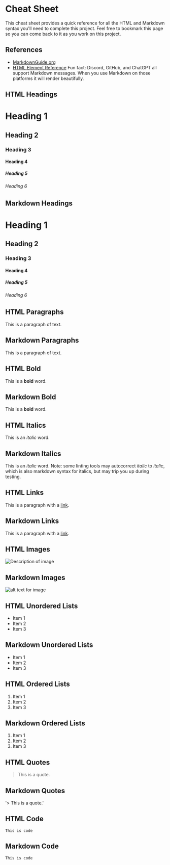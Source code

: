 # Cheat Sheet
This cheat sheet provides a quick reference for all the HTML and Markdown syntax you'll need to complete this project. Feel free to bookmark this page so you can come back to it as you work on this project.

## References
* [MarkdownGuide.org](https://www.markdownguide.org/cheat-sheet/)
* [HTML Element Reference](https://developer.mozilla.org/en-US/docs/Web/HTML/Element)
Fun fact: Discord, GitHub, and ChatGPT all support Markdown messages. When you use Markdown on those platforms it will render beautifully.

## HTML Headings
<h1>Heading 1</h1>
<h2>Heading 2</h2>
<h3>Heading 3</h3>
<h4>Heading 4</h4>
<h5>Heading 5</h5>
<h6>Heading 6</h6>

## Markdown Headings
# Heading 1

## Heading 2

### Heading 3

#### Heading 4

##### Heading 5

###### Heading 6

## HTML Paragraphs
<p>This is a paragraph of text.</p>


## Markdown Paragraphs
This is a paragraph of text.

## HTML Bold
<p>This is a <b>bold</b> word.</p>

## Markdown Bold
This is a **bold** word.

## HTML Italics
<p>This is an <i>italic</i> word.</p>

## Markdown Italics
This is an *italic* word.
Note: some linting tools may autocorrect *italic* to _italic_, which is also markdown syntax for italics, but may trip you up during testing.

## HTML Links
This is a paragraph with a <a href="https://www.google.com">link</a>.

## Markdown Links
This is a paragraph with a [link](https://www.google.com).

## HTML Images
<img src="url/of/image.jpg" alt="Description of image">

## Markdown Images
![alt text for image](url/of/image.jpg)

## HTML Unordered Lists
<ul>
    <li>Item 1</li>
    <li>Item 2</li>
    <li>Item 3</li>
</ul>

## Markdown Unordered Lists
* Item 1
* Item 2
* Item 3

## HTML Ordered Lists
<ol>
    <li>Item 1</li>
    <li>Item 2</li>
    <li>Item 3</li>
</ol>

## Markdown Ordered Lists
1. Item 1
2. Item 2
3. Item 3

## HTML Quotes
<blockquote>
    This is a quote.
</blockquote>

## Markdown Quotes
'> This is a quote.'

## HTML Code
<code>This is code</code>

## Markdown Code
```
This is code
```
